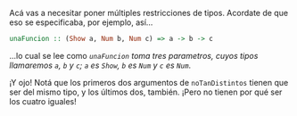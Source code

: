 Acá vas a necesitar poner múltiples restricciones de tipos. Acordate de que eso se especificaba, por ejemplo, así...

```haskell
unaFuncion :: (Show a, Num b, Num c) => a -> b -> c
```

...lo cual se lee como _`unaFuncion` toma tres parametros, cuyos tipos llamaremos `a`, `b` y `c`; `a` es `Show`, `b` es `Num` y `c` es `Num`_.

¡Y ojo! Notá que los primeros dos argumentos de `noTanDistintos` tienen que ser del mismo tipo, y los últimos dos, también.  ¡Pero no tienen por qué ser los cuatro iguales!
